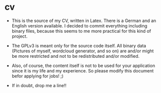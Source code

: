 # cv
- This is the source of my CV, written in Latex. There is a German and an English version available. I decided to commit everything including binary files, because this seems to me more practical for this kind of project.

- The GPLv3 is meant only for the source code itself. All binary data (Pictures of myself, wordcloud generator, and so on) are and/or might be more restricted and not to be redistributed and/or modified.

- Also, of course, the content itself is not to be used for your application since it is my life and my experience. So please modify this document befor applying for jobs! ;)

- If in doubt, drop me a line!!
